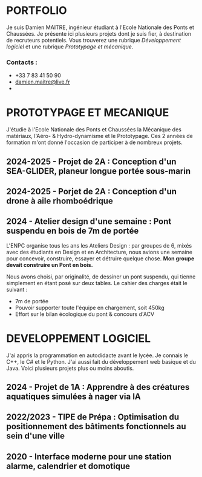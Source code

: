 # PORTFOLIO
  Je suis Damien MAITRE, ingénieur étudiant à l'Ecole Nationale des Ponts et Chaussées. Je présente ici plusieurs projets dont je suis fier, à destination de recruteurs potentiels. Vous trouverez une rubrique _Développement logiciel_ et une rubrique _Prototypage et mécanique_. 

### Contacts :
  - +33 7 83 41 50 90
  - damien.maitre@live.fr
  - 


# PROTOTYPAGE ET MECANIQUE
  J'étudie à l'Ecole Nationale des Ponts et Chaussées la Mécanique des matériaux, l'Aéro- & Hydro-dynamisme et le Prototypage. Ces 2 années de formation m'ont donné l'occasion de participer à de nombreux projets.

## 2024-2025 - Projet de 2A : Conception d'un SEA-GLIDER, planeur longue portée sous-marin

## 2024-2025 - Porjet de 2A : Conception d'un drone à aile rhomboédrique

## 2024 - Atelier design d'une semaine : Pont suspendu en bois de 7m de portée
  L'ENPC organise tous les ans les Ateliers Design : par groupes de 6, mixés avec des étudiants en Design et en Architecture, nous avions une semaine pour concevoir, construire, essayer et détruire quelque chose. **Mon groupe devait construire un Pont en bois.**

  Nous avons choisi, par originalité, de dessiner un pont suspendu, qui tienne simplement en étant posé sur deux tables. Le cahier des charges était le suivant : 
   - 7m de portée
   - Pouvoir supporter toute l'équipe en chargement, soit 450kg
   - Effort sur le bilan écologique du pont & concours d'ACV




# DEVELOPPEMENT LOGICIEL
  J'ai appris la programmation en autodidacte avant le lycée. Je connais le C++, le C# et le Python. J'ai aussi fait du développement web basique et du Java. Voici plusieurs projets plus ou moins aboutis.


## 2024 - Projet de 1A : Apprendre à des créatures aquatiques simulées à nager via IA

## 2022/2023 - TIPE de Prépa : Optimisation du positionnement des bâtiments fonctionnels au sein d'une ville

## 2020 - Interface moderne pour une station alarme, calendrier et domotique
